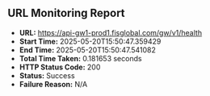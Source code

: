 ## URL Monitoring Report

- **URL:** https://api-gw1-prod1.fisglobal.com/gw/v1/health
- **Start Time:** 2025-05-20T15:50:47.359429
- **End Time:** 2025-05-20T15:50:47.541082
- **Total Time Taken:** 0.181653 seconds
- **HTTP Status Code:** 200
- **Status:** Success
- **Failure Reason:** N/A
